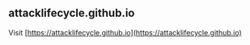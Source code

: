 ## attacklifecycle.github.io

Visit [https://attacklifecycle.github.io](https://attacklifecycle.github.io)

<!-- updated 9 Dec 2019 13:48 -->